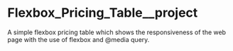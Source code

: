# Flexbox_Pricing_Table__project
A simple flexbox pricing table which shows the responsiveness of the web page with the use of flexbox and @media query.
